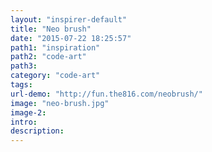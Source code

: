 ```yaml
---
layout: "inspirer-default"
title: "Neo brush"
date: "2015-07-22 18:25:57"
path1: "inspiration"
path2: "code-art"
path3:
category: "code-art"
tags:
url-demo: "http://fun.the816.com/neobrush/"
image: "neo-brush.jpg"
image-2:
intro:
description:
---
```

